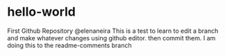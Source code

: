 # hello-world
First Github Repository @elenaneira
This is a test to learn to edit a branch and make whatever changes using github editor. then commit them.
I am doing this to the readme-comments branch

